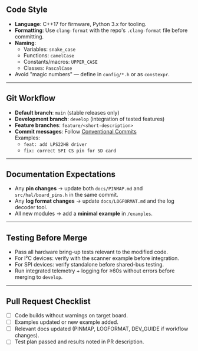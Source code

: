 
## Code Style
- **Language**: C++17 for firmware, Python 3.x for tooling.
- **Formatting**: Use `clang-format` with the repo's `.clang-format` file before committing.
- **Naming**:
  - Variables: `snake_case`
  - Functions: `camelCase`
  - Constants/macros: `UPPER_CASE`
  - Classes: `PascalCase`
- Avoid "magic numbers" — define in `config/*.h` or as `constexpr`.

---

## Git Workflow
- **Default branch**: `main` (stable releases only)
- **Development branch**: `develop` (integration of tested features)
- **Feature branches**: `feature/<short-description>`
- **Commit messages**: Follow [Conventional Commits](https://www.conventionalcommits.org/)  
  Examples:  
  - `feat: add LPS22HB driver`  
  - `fix: correct SPI CS pin for SD card`

---

## Documentation Expectations
- Any **pin changes** → update both `docs/PINMAP.md` and `src/hal/board_pins.h` in the same commit.
- Any **log format changes** → update `docs/LOGFORMAT.md` and the log decoder tool.
- All new modules → add a **minimal example** in `/examples`.

---

## Testing Before Merge
- Pass all hardware bring-up tests relevant to the modified code.
- For I²C devices: verify with the scanner example before integration.
- For SPI devices: verify standalone before shared-bus testing.
- Run integrated telemetry + logging for ≥60s without errors before merging to `develop`.

---

## Pull Request Checklist
- [ ] Code builds without warnings on target board.
- [ ] Examples updated or new example added.
- [ ] Relevant docs updated (PINMAP, LOGFORMAT, DEV_GUIDE if workflow changes).
- [ ] Test plan passed and results noted in PR description.
